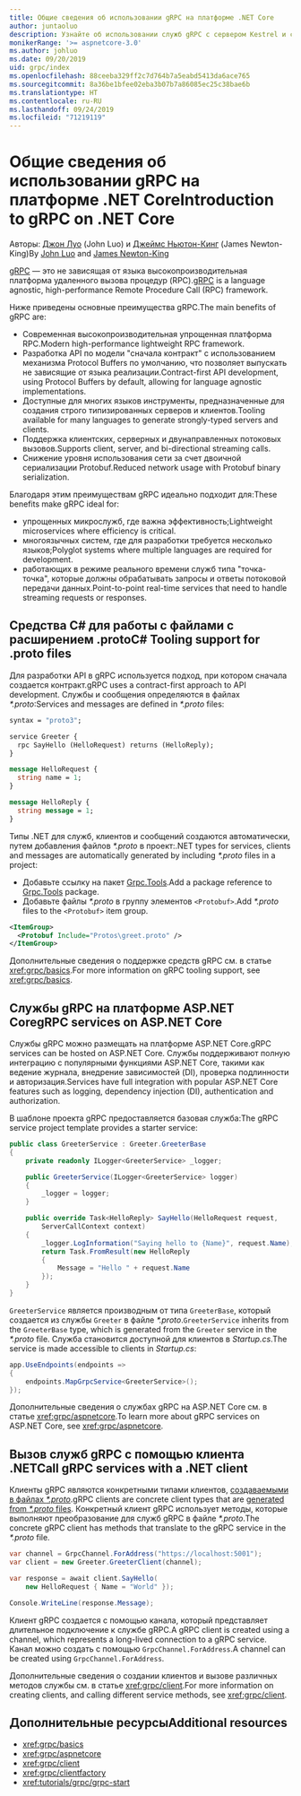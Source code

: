 ```yaml
---
title: Общие сведения об использовании gRPC на платформе .NET Core
author: juntaoluo
description: Узнайте об использовании служб gRPC с сервером Kestrel и стеком ASP.NET Core.
monikerRange: '>= aspnetcore-3.0'
ms.author: johluo
ms.date: 09/20/2019
uid: grpc/index
ms.openlocfilehash: 88ceeba329ff2c7d764b7a5eabd5413da6ace765
ms.sourcegitcommit: 8a36be1bfee02eba3b07b7a86085ec25c38bae6b
ms.translationtype: HT
ms.contentlocale: ru-RU
ms.lasthandoff: 09/24/2019
ms.locfileid: "71219119"
---
```

# <a name="introduction-to-grpc-on-net-core"></a><span data-ttu-id="bb7b3-103">Общие сведения об использовании gRPC на платформе .NET Core</span><span class="sxs-lookup"><span data-stu-id="bb7b3-103">Introduction to gRPC on .NET Core</span></span>

<span data-ttu-id="bb7b3-104">Авторы: [Джон Луо](https://github.com/juntaoluo) (John Luo) и [Джеймс Ньютон-Кинг](https://twitter.com/jamesnk) (James Newton-King)</span><span class="sxs-lookup"><span data-stu-id="bb7b3-104">By [John Luo](https://github.com/juntaoluo) and [James Newton-King](https://twitter.com/jamesnk)</span></span>

<span data-ttu-id="bb7b3-105">[gRPC](https://grpc.io/docs/guides/) — это не зависящая от языка высокопроизводительная платформа удаленного вызова процедур (RPC).</span><span class="sxs-lookup"><span data-stu-id="bb7b3-105">[gRPC](https://grpc.io/docs/guides/) is a language agnostic, high-performance Remote Procedure Call (RPC) framework.</span></span>

<span data-ttu-id="bb7b3-106">Ниже приведены основные преимущества gRPC.</span><span class="sxs-lookup"><span data-stu-id="bb7b3-106">The main benefits of gRPC are:</span></span>
* <span data-ttu-id="bb7b3-107">Современная высокопроизводительная упрощенная платформа RPC.</span><span class="sxs-lookup"><span data-stu-id="bb7b3-107">Modern high-performance lightweight RPC framework.</span></span>
* <span data-ttu-id="bb7b3-108">Разработка API по модели "сначала контракт" с использованием механизма Protocol Buffers по умолчанию, что позволяет выпускать не зависящие от языка реализации.</span><span class="sxs-lookup"><span data-stu-id="bb7b3-108">Contract-first API development, using Protocol Buffers by default, allowing for language agnostic implementations.</span></span>
* <span data-ttu-id="bb7b3-109">Доступные для многих языков инструменты, предназначенные для создания строго типизированных серверов и клиентов.</span><span class="sxs-lookup"><span data-stu-id="bb7b3-109">Tooling available for many languages to generate strongly-typed servers and clients.</span></span>
* <span data-ttu-id="bb7b3-110">Поддержка клиентских, серверных и двунаправленных потоковых вызовов.</span><span class="sxs-lookup"><span data-stu-id="bb7b3-110">Supports client, server, and bi-directional streaming calls.</span></span>
* <span data-ttu-id="bb7b3-111">Снижение уровня использования сети за счет двоичной сериализации Protobuf.</span><span class="sxs-lookup"><span data-stu-id="bb7b3-111">Reduced network usage with Protobuf binary serialization.</span></span>

<span data-ttu-id="bb7b3-112">Благодаря этим преимуществам gRPC идеально подходит для:</span><span class="sxs-lookup"><span data-stu-id="bb7b3-112">These benefits make gRPC ideal for:</span></span>
* <span data-ttu-id="bb7b3-113">упрощенных микрослужб, где важна эффективность;</span><span class="sxs-lookup"><span data-stu-id="bb7b3-113">Lightweight microservices where efficiency is critical.</span></span>
* <span data-ttu-id="bb7b3-114">многоязычных систем, где для разработки требуется несколько языков;</span><span class="sxs-lookup"><span data-stu-id="bb7b3-114">Polyglot systems where multiple languages are required for development.</span></span>
* <span data-ttu-id="bb7b3-115">работающих в режиме реального времени служб типа "точка-точка", которые должны обрабатывать запросы и ответы потоковой передачи данных.</span><span class="sxs-lookup"><span data-stu-id="bb7b3-115">Point-to-point real-time services that need to handle streaming requests or responses.</span></span>

## <a name="c-tooling-support-for-proto-files"></a><span data-ttu-id="bb7b3-116">Средства C# для работы с файлами с расширением .proto</span><span class="sxs-lookup"><span data-stu-id="bb7b3-116">C# Tooling support for .proto files</span></span>

<span data-ttu-id="bb7b3-117">Для разработки API в gRPC используется подход, при котором сначала создается контракт.</span><span class="sxs-lookup"><span data-stu-id="bb7b3-117">gRPC uses a contract-first approach to API development.</span></span> <span data-ttu-id="bb7b3-118">Службы и сообщения определяются в файлах *\*.proto*:</span><span class="sxs-lookup"><span data-stu-id="bb7b3-118">Services and messages are defined in *\*.proto* files:</span></span>

```protobuf
syntax = "proto3";

service Greeter {
  rpc SayHello (HelloRequest) returns (HelloReply);
}

message HelloRequest {
  string name = 1;
}

message HelloReply {
  string message = 1;
}
```

<span data-ttu-id="bb7b3-119">Типы .NET для служб, клиентов и сообщений создаются автоматически, путем добавления файлов *\*.proto* в проект:</span><span class="sxs-lookup"><span data-stu-id="bb7b3-119">.NET types for services, clients and messages are automatically generated by including *\*.proto* files in a project:</span></span>

* <span data-ttu-id="bb7b3-120">Добавьте ссылку на пакет [Grpc.Tools](https://www.nuget.org/packages/Grpc.Tools/).</span><span class="sxs-lookup"><span data-stu-id="bb7b3-120">Add a package reference to [Grpc.Tools](https://www.nuget.org/packages/Grpc.Tools/) package.</span></span>
* <span data-ttu-id="bb7b3-121">Добавьте файлы *\*.proto* в группу элементов `<Protobuf>`.</span><span class="sxs-lookup"><span data-stu-id="bb7b3-121">Add *\*.proto* files to the `<Protobuf>` item group.</span></span>

```xml
<ItemGroup>
  <Protobuf Include="Protos\greet.proto" />
</ItemGroup>
```

<span data-ttu-id="bb7b3-122">Дополнительные сведения о поддержке средств gRPC см. в статье <xref:grpc/basics>.</span><span class="sxs-lookup"><span data-stu-id="bb7b3-122">For more information on gRPC tooling support, see <xref:grpc/basics>.</span></span>

## <a name="grpc-services-on-aspnet-core"></a><span data-ttu-id="bb7b3-123">Службы gRPC на платформе ASP.NET Core</span><span class="sxs-lookup"><span data-stu-id="bb7b3-123">gRPC services on ASP.NET Core</span></span>

<span data-ttu-id="bb7b3-124">Службы gRPC можно размещать на платформе ASP.NET Core.</span><span class="sxs-lookup"><span data-stu-id="bb7b3-124">gRPC services can be hosted on ASP.NET Core.</span></span> <span data-ttu-id="bb7b3-125">Службы поддерживают полную интеграцию с популярными функциями ASP.NET Core, такими как ведение журнала, внедрение зависимостей (DI), проверка подлинности и авторизация.</span><span class="sxs-lookup"><span data-stu-id="bb7b3-125">Services have full integration with popular ASP.NET Core features such as logging, dependency injection (DI), authentication and authorization.</span></span>

<span data-ttu-id="bb7b3-126">В шаблоне проекта gRPC предоставляется базовая служба:</span><span class="sxs-lookup"><span data-stu-id="bb7b3-126">The gRPC service project template provides a starter service:</span></span>

```csharp
public class GreeterService : Greeter.GreeterBase
{
    private readonly ILogger<GreeterService> _logger;

    public GreeterService(ILogger<GreeterService> logger)
    {
        _logger = logger;
    }

    public override Task<HelloReply> SayHello(HelloRequest request,
        ServerCallContext context)
    {
        _logger.LogInformation("Saying hello to {Name}", request.Name);
        return Task.FromResult(new HelloReply 
        {
            Message = "Hello " + request.Name
        });
    }
}
```

<span data-ttu-id="bb7b3-127">`GreeterService` является производным от типа `GreeterBase`, который создается из службы `Greeter` в файле *\*.proto*.</span><span class="sxs-lookup"><span data-stu-id="bb7b3-127">`GreeterService` inherits from the `GreeterBase` type, which is generated from the `Greeter` service in the *\*.proto* file.</span></span> <span data-ttu-id="bb7b3-128">Служба становится доступной для клиентов в *Startup.cs*.</span><span class="sxs-lookup"><span data-stu-id="bb7b3-128">The service is made accessible to clients in *Startup.cs*:</span></span>

```csharp
app.UseEndpoints(endpoints =>
{
    endpoints.MapGrpcService<GreeterService>();
});
```

<span data-ttu-id="bb7b3-129">Дополнительные сведения о службах gRPC на ASP.NET Core см. в статье <xref:grpc/aspnetcore>.</span><span class="sxs-lookup"><span data-stu-id="bb7b3-129">To learn more about gRPC services on ASP.NET Core, see <xref:grpc/aspnetcore>.</span></span>

## <a name="call-grpc-services-with-a-net-client"></a><span data-ttu-id="bb7b3-130">Вызов служб gRPC с помощью клиента .NET</span><span class="sxs-lookup"><span data-stu-id="bb7b3-130">Call gRPC services with a .NET client</span></span>

<span data-ttu-id="bb7b3-131">Клиенты gRPC являются конкретными типами клиентов, [создаваемыми в файлах *\*.proto*](xref:grpc/basics#generated-c-assets).</span><span class="sxs-lookup"><span data-stu-id="bb7b3-131">gRPC clients are concrete client types that are [generated from *\*.proto* files](xref:grpc/basics#generated-c-assets).</span></span> <span data-ttu-id="bb7b3-132">Конкретный клиент gRPC использует методы, которые выполняют преобразование для служб gRPC в файле *\*.proto*.</span><span class="sxs-lookup"><span data-stu-id="bb7b3-132">The concrete gRPC client has methods that translate to the gRPC service in the *\*.proto* file.</span></span>

```csharp
var channel = GrpcChannel.ForAddress("https://localhost:5001");
var client = new Greeter.GreeterClient(channel);

var response = await client.SayHello(
    new HelloRequest { Name = "World" });

Console.WriteLine(response.Message);
```

<span data-ttu-id="bb7b3-133">Клиент gRPC создается с помощью канала, который представляет длительное подключение к службе gRPC.</span><span class="sxs-lookup"><span data-stu-id="bb7b3-133">A gRPC client is created using a channel, which represents a long-lived connection to a gRPC service.</span></span> <span data-ttu-id="bb7b3-134">Канал можно создать с помощью `GrpcChannel.ForAddress`.</span><span class="sxs-lookup"><span data-stu-id="bb7b3-134">A channel can be created using `GrpcChannel.ForAddress`.</span></span>

<span data-ttu-id="bb7b3-135">Дополнительные сведения о создании клиентов и вызове различных методов службы см. в статье <xref:grpc/client>.</span><span class="sxs-lookup"><span data-stu-id="bb7b3-135">For more information on creating clients, and calling different service methods, see <xref:grpc/client>.</span></span>

## <a name="additional-resources"></a><span data-ttu-id="bb7b3-136">Дополнительные ресурсы</span><span class="sxs-lookup"><span data-stu-id="bb7b3-136">Additional resources</span></span>

* <xref:grpc/basics>
* <xref:grpc/aspnetcore>
* <xref:grpc/client>
* <xref:grpc/clientfactory>
* <xref:tutorials/grpc/grpc-start>
